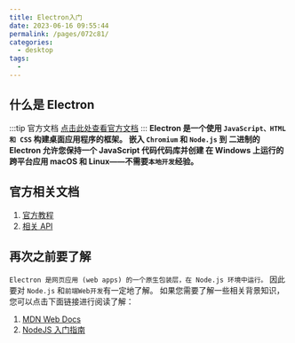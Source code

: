 ```yaml
---
title: Electron入门
date: 2023-06-16 09:55:44
permalink: /pages/072c81/
categories:
  - desktop
tags:
  -
---
```


## 什么是 Electron

:::tip 官方文档
[点击此处查看官方文档](https://www.electronjs.org/zh/docs/latest/)
:::
**Electron 是一个使用 `JavaScript、HTML 和 CSS` 构建桌面应用程序的框架。 嵌入 `Chromium` 和 `Node.js` 到 二进制的 Electron 允许您保持一个 JavaScript 代码代码库并创建 在 Windows 上运行的跨平台应用 macOS 和 Linux——不需要`本地开发`经验。**

## 官方相关文档

1. [官方教程](https://www.electronjs.org/zh/docs/latest/tutorial/tutorial-prerequisites)
2. [相关 API](https://www.electronjs.org/zh/docs/latest/api/app)

## 再次之前要了解

`Electron 是网页应用 (web apps) 的一个原生包装层，在 Node.js 环境中运行。` 因此要对 `Node.js` 和`前端Web开发`有一定地了解。 如果您需要了解一些相关背景知识，您可以点击下面链接进行阅读了解：

1. [MDN Web Docs](https://developer.mozilla.org/zh-CN/docs/Learn)
2. [NodeJS 入门指南](https://nodejs.dev/zh-cn/)
